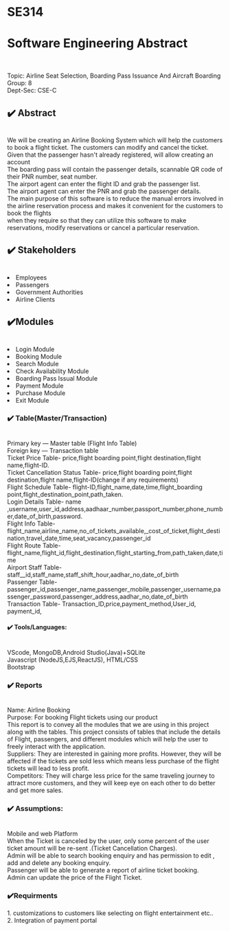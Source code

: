 # SE314 
<h1>Software Engineering Abstract</h1><br>


Topic: Airline Seat Selection, Boarding Pass Issuance And Aircraft Boarding<br>
Group: 8<br>
Dept-Sec: CSE-C<br>


<h2>✔️ Abstract</h2><br>
We will be creating an Airline Booking System which will help the customers to book a flight ticket. The customers can modify and cancel the ticket.<br>
Given that the passenger hasn't already registered, will allow creating an account<br>
The boarding pass will contain the passenger details, scannable QR code of their PNR number, seat number.<br>
The airport agent can enter the flight ID and grab the passenger list.<br>
The airport agent can enter the PNR  and grab the passenger details.<br>
The main purpose of this software is to reduce the manual errors involved in the airline reservation process and makes it convenient for the customers to book the flights <br>when they require so that they can utilize this software to make reservations, modify reservations or cancel a particular reservation.<br>

<h2>✔️ Stakeholders</h2><br>
<li>Employees<br></li>
<li>Passengers<br></li>
<li>Government Authorities<br></li>
<li>Airline Clients<br></li>
<h2>✔️Modules</h2> <br>
<li>Login Module<br></li>
<li>Booking Module<br></li>
<li>Search Module<br></li>
<li>Check Availability Module<br></li>
<li>Boarding Pass Issual Module<br></li>
<li>Payment Module<br></li>
<li>Purchase Module<br></li>
<li>Exit Module<br></li>

<h3>✔️ Table(Master/Transaction)</h3><br>
Primary key — Master table (Flight Info Table)<br>
Foreign key — Transaction table<br>
Ticket Price Table- price,flight boarding point,flight destination,flight name,flight-ID.<br>
Ticket Cancellation Status Table- price,flight boarding point,flight destination,flight name,flight-ID(change if any requirements)<br>
Flight Schedule Table- flight-ID,flight_name,date,time,flight_boarding point,flight_destination_point,path_taken.<br>
Login Details Table- name ,username,user_id,address,aadhaar_number,passport_number,phone_number,date_of_birth,password.<br>
Flight Info Table- flight_name,airline_name,no_of_tickets_available,_cost_of_ticket,flight_destination,travel_date,time,seat_vacancy,passenger_id<br>
Flight Route Table- flight_name,flight_id,flight_destination,flight_starting_from,path_taken,date,time<br>
Airport Staff Table- staff__id,staff_name,staff_shift_hour,aadhar_no,date_of_birth<br>
Passenger Table- passenger_id,passenger_name,passenger_mobile,passenger_username,passenger_password,passenger_address,aadhar_no,date_of_birth<br>
Transaction Table- Transaction_ID,price,payment_method,User_id, payment_id, <br>

<h4>✔️ Tools/Languages:</h4><br>
VScode, MongoDB,Android Studio(Java)+SQLite<br>
Javascript (NodeJS,EJS,ReactJS), HTML/CSS<br>
Bootstrap<br>




<h3>✔️ Reports</h3><br>
Name:  Airline Booking<br>
Purpose: For booking Flight tickets using our product<br>
This report is to convey all the modules that we are using in this project along with the tables. This project consists of tables that include the details of Flight, passengers, and different modules which will help the user to freely interact with the application.<br>
Suppliers: They are interested in gaining more profits. However, they will be affected if the tickets are sold less which means less purchase of the flight tickets will lead to less profit.<br>
Competitors:  They will charge less price for the same traveling journey to attract more customers, and they will keep eye on each other to do better and get more sales.<br>

<h3>✔️ Assumptions:</h3><br> 
Mobile and web Platform<br>
When the Ticket is canceled by the user, only some percent of the user ticket amount will be re-sent .(Ticket Cancellation Charges).<br>
Admin will be able to search booking enquiry and has permission to edit , add and delete any booking enquiry.<br>
Passenger will be able to generate a report of airline ticket booking.<br>
Admin can update  the price of the Flight Ticket.<br>

<h3>✔️Requirments</h3>
1. customizations to customers like selecting on flight entertainment etc..<br>
2. Integration of payment portal<br>

